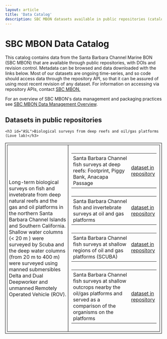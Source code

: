 ```yaml
---
layout: article
title: 'Data Catalog'
description: SBC MBON datasets available in public repositories (catalog/index)
---
```

<div id="scoped-content">
    <style type="text/css" scoped>
        table, th, td {
        border: 1px solid black; 
        padding: 5px;}
        table.figs td, table.figs { border: none; }
        table.dataset_descr td, table.dataset_descr { border: none; width:100%;}
        table.dataset_descr td.ds_title { width: 75%; }
    </style>
    <!-- close this div below the point where you want these style rules to apply, eg, bottom of the page. -->
    <h1>SBC MBON Data Catalog</h1>
    <p>This catalog contains data from the Santa Barbara Channel Marine BON (SBC MBON) that are available through public repositories, with DOIs and revision control. Metadata can be browsed and data downloaded with the links below. Most of our datasets are ongoing time-series, and so code should access data through the repository
     API, so that it can be assured of using most recent revision of any dataset. For information on accessing via repository APIs, contact <a href="mailto:sbcmbon@gmail.com">SBC MBON.</a></p>
     <p>For an overview of SBC MBON's data management and packaging practices see <a href="../overview/">SBC MBON Data Management Overview</a>.</p>
    <h2>Datasets in public repositories</h2>
    <!--  


    template for a new group. copy and fill out. 
groups are accomplished by tables. ick, but whatcha gonna do?
-->
<!-- 
<h3 id="KFR">TO DO: GROUP TITLE</h3>
<table>
    <tr>
    <td width="30%">TO DO: Group description. like an abstract. short description of why these datasets are grouped.</td>
    <td width="70%">
         <table class="dataset_descr"><tr><td class="ds_title">TO DO Dataset #1 title. be sure to add docid to the link!/td>
            <td>
          <a href="https://portal.edirepository.org/nis/mapbrowse?scope=edi&identifier=___&revision=newest">dataset in repository</a></td></tr></table>

        <table class="dataset_descr"><tr><td class="ds_title">TO DO Dataset #2 title. be sure to add docid to the link!/td>
            <td>
          <a href="https://portal.edirepository.org/nis/mapbrowse?scope=edi&identifier=___&revision=newest">dataset in repository</a></td></tr></table>

          <table class="dataset_descr"><tr><td class="ds_title">TO DO Dataset #3 title. be sure to add docid to the link!/td>
            <td>
          <a href="https://portal.edirepository.org/nis/mapbrowse?scope=edi&identifier=___&revision=newest">dataset in repository</a></td></tr></table>
    </td>
    
   </tr>
</table>
-->

<!--   
    <h3 id="KFR">Kelp forest/Reef</h3>
<table>
    <tr>
    <td width="40%">Abundance measurements of kelp
    forest species through 2016, integrated from four sources: Partnership for Interdisciplinary Studies of Coastal Oceans (PISCO), Santa Barbara Coastal LTER (SBC-LTER),
    Channel Islands National Park (KFM) and San Nicolas Island monitoring program (SNI).  The integrated fish dataset includes 
    ancillary sampling locations and integration code (R) to produce input for time-series plots by taxa and site.</td>
    <td width="60%">
         <table class="dataset_descr"><tr><td class="ds_title">Santa Barbara Channel Marine BON: Integrated  kelp forest/reef: Fish</td>
            <td>
          <a href="https://portal.edirepository.org/nis/mapbrowse?scope=edi&identifier=5&revision=newest">dataset in repository</a></td></tr></table>

        <table class="dataset_descr"><tr><td class="ds_title">Santa Barbara Channel Marine BON: Integrated kelp forest/reef: Quad and swath cover</td>
            <td>
		<a href="https://portal.edirepository.org/nis/mapbrowse?scope=edi&identifier=6&revision=newest">dataset in repository</a>
        </td></tr></table>

          <table class="dataset_descr"><tr><td class="ds_title">Santa Barbara Channel Marine BON: Integrated  kelp forest/reef: Benthic cover</td>
            <td>
		  <a href="https://portal.edirepository.org/nis/mapbrowse?scope=edi&identifier=3&revision=newest">dataset in repository</a>
        </td></tr></table>
   
 		<table class="dataset_descr"><tr><td class="ds_title">Santa Barbara Channel Marine BON: species list for the four integrated datasets shown above (joined by taxon_id) </td>
            <td>
		<a href="https://portal.edirepository.org/nis/mapbrowse?scope=edi&identifier=7&revision=newest">dataset in repository</a></td></tr></table>
    </td>  
   </tr>
</table>
-->

 <!-- 
    
    end of group -->
    <h3 id="ASL">Biological surveys from deep reefs and oil/gas platforms (Love lab)</h3>
<table>
    <tr>
    <td width="40%">Long-term biological surveys on fish and invetebrate from deep natural reefs and the gas and oil platforms in the northern 
    	Santa Barbara Channel Islands and Southern California. Shallow water columns (< 20 m ) were surveyed by Scuba and the deep water columns 
    (from 20 m to 400 m) were surveyed using manned submersibles Delta and Dual Deepworker and unmanned Remotely Operated Vehicle (ROV).</td>
    <td width="60%">
    <table class="dataset_descr"><tr><td class="ds_title">Santa Barbara Channel fish surveys at deep reefs: Footprint, Piggy Bank, Anacapa Passage</td>
            <td>
		<a href="https://portal.edirepository.org/nis/mapbrowse?scope=edi&identifier=110&revision=newest">dataset in repository</a></td></tr></table>
	<table class="dataset_descr"><tr><td class="ds_title">Santa Barbara Channel fish and invertebrate surveys at oil and gas platforms</td>
            <td>
		<a href="https://portal.edirepository.org/nis/mapbrowse?scope=edi&identifier=111&revision=newest">dataset in repository</a></td></tr></table>
	<table class="dataset_descr"><tr><td class="ds_title">Santa Barbara Channel fish surveys at shallow regions of oil and gas platforms (SCUBA)</td>
            <td>
		<a href="https://portal.edirepository.org/nis/mapbrowse?scope=edi&identifier=113&revision=newest">dataset in repository</a></td></tr></table>
	<table class="dataset_descr"><tr><td class="ds_title">Santa Barbara Channel fish surveys at shallow outcrops nearby the oil/gas platforms and served as a comparison of the organisms on the platforms</td>
            <td>
		<a href="https://portal.edirepository.org/nis/mapbrowse?scope=edi&identifier=112&revision=newest">dataset in repository</a></td></tr></table>
    </td>
   </tr>
</table>
 <!-- 
    
    end of group -->

    <h3 id="ASL">Ichthyoplankton from CalCOFI (Thompson lab)</h3>
<table>
    <tr>
    <td width="40%">Fish larvae counts (or density, as number per 10 m2 of ocean surface) collected in the area of the California Current between 
    San Diego and Avila Beach, California, during the period of 1966 to 2015</td>
    <td width="60%">
    <table class="dataset_descr"><tr><td class="ds_title">CALCOFI fish larvae at 66 standard stations, 1966 - ongoing</td>
            <td>
		<a href="https://portal.edirepository.org/nis/mapbrowse?scope=edi&identifier=109&revision=newest">dataset in repository</a></td></tr></table>
    </td>
   </tr>
</table>   

    <h3 id="ASL">Genomics study on 16S primer comparison (Carlson lab)</h3>
<table>
    <tr>
    <td width="40%">This project examined the effects of 16S rRNA gene primer selection on population representation and community ecology of bacteria and archaea in the Santa Barbara Channel </td>
    <td width="60%">
    <table class="dataset_descr"><tr><td class="ds_title">Santa Barbara Channel Marine BON: genomics study on 16S primer comparison</td>
            <td>
		<a href="https://portal.edirepository.org/nis/mapbrowse?scope=edi&identifier=114&revision=newest">dataset in repository</a></td></tr></table>
    </td>
   </tr>
</table>  

    <h3 id="ASL">SBC LTER projects</h3>
<table>
    <tr>
    <td width="40%">Long-Term Ecological Research at Santa Barbara Coastal kelp forest. Giant kelp (Macrocystis pyrifera) forests are located at the land-ocean margin in temperate regions of both the northern and southern hemispheres, and represent one of the most productive ecosystems in the world. Long-term data include the annual surveys in the kelp forest, kelp biomass in the canopy, sea otters sighting, and the invertebrats and birds on the beaches. </td>
    <td width="60%">
     <table class="dataset_descr">
        <tr>
            <td class="ds_title">Time series of kelp biomass in the canopy from Landsat 5, 7 and 8, 1984 - 2016 (ongoing)</td>
            <td><a href="https://portal.edirepository.org/nis/mapbrowse?scope=knb-lter-sbc&identifier=74&revision=newest">dataset in repository</a></td>
        </tr>
    </table>
    <table class="dataset_descr"><tr><td class="ds_title">Sightings of sea otters (Enhydra lutris) near Santa Barbara and Channel Islands, ongoing since 2007</td>
            <td>
        <a href="https://portal.edirepository.org/nis/mapbrowse?scope=knb-lter-sbc&identifier=61&revision=newest">dataset in repository</a></td></tr></table>
    <table class="dataset_descr"><tr><td class="ds_title">Time-series of beach wrack consumers, ongoing since 2011</td>
            <td>
        <a href="https://portal.edirepository.org/nis/mapbrowse?scope=knb-lter-sbc&identifier=91&revision=newest">dataset in repository</a></td></tr></table>
    <table class="dataset_descr"><tr><td class="ds_title">Time series of abundance of birds on selected beaches, ongoing since 2008</td>
            <td>
        <a href="https://portal.edirepository.org/nis/mapbrowse?scope=knb-lter-sbc&identifier=51&revision=newest">dataset in repository</a></td></tr></table>
    </td>
   </tr>
</table> 

    <h3 id="ASL">Scripps whale acoustic lab (Hildebrand lab) </h3>
<table>
    <tr>
    <td width="40%">Scripps whale acoustic lab studies marine animal population abundance,
seasonality and behavior using acoustic techniques.The lab has developed new acoustic instrumentation and
analytical approaches to improve our understanding of the ecology of marine animals and the impact
of anthropogenic sounds on marine animal. </td>
    <td width="60%">
     <table class="dataset_descr">
        <tr>
            <td class="ds_title">Various marine mammals data can be found on sea-map </td>
            <td><a href="http://seamap.env.duke.edu/">dataset in seamap</a></td>
        </tr>
    </table>
    </td>
   </tr>
</table> 

	<h3>Drafts</h3>
    <h4>Summary</h4>
    <p>A list of datasets in progress can be viewed on the <a href="../drafts/" target="_blank">drafts page</a>. Metadata for some datasets may be available via links on that page. </p>

    
    </div>
    
